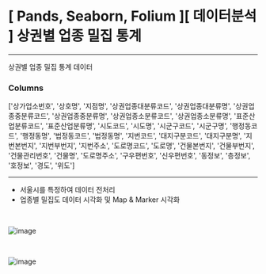 # **[ Pands, Seaborn, Folium ][ 데이터분석 ] 상권별 업종 밀집 통계**
---

상권별 업종 밀집 통계 데이터 

### Columns
['상가업소번호', '상호명', '지점명', '상권업종대분류코드', '상권업종대분류명', '상권업종중분류코드',
       '상권업종중분류명', '상권업종소분류코드', '상권업종소분류명', '표준산업분류코드', '표준산업분류명', '시도코드',
       '시도명', '시군구코드', '시군구명', '행정동코드', '행정동명', '법정동코드', '법정동명', '지번코드',
       '대지구분코드', '대지구분명', '지번본번지', '지번부번지', '지번주소', '도로명코드', '도로명', '건물본번지',
       '건물부번지', '건물관리번호', '건물명', '도로명주소', '구우편번호', '신우편번호', '동정보', '층정보',
       '호정보', '경도', '위도']

---

- 서울시를 특정하여 데이터 전처리
- 업종별 밀집도 데이터 시각화 및 Map & Marker 시각화


<br>

![image](https://github.com/user-attachments/assets/c17e5cb8-4660-4c40-b88f-a740af5c2ecd)


<br>

![image](https://github.com/user-attachments/assets/81e07b3b-1e21-4576-8f3f-7f81c3f6ff54)


